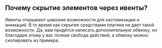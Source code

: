 
## Почему скрытие элементов через ивенты?

Ивенты открывают широкие возможности для кастомизации и анимаций. В то время как скрытие средствами плагина не дает такой возможности. Да, вам придётся написать дополнительную обвязку, но благодаря этому у вас полная свобода действий, а обвязку можно скопировать из примера.
